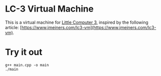 # LC-3 Virtual Machine

This is a virtual machine for [Little Computer 3](https://en.wikipedia.org/wiki/Little_Computer_3), inspired by the following article: [https://www.jmeiners.com/lc3-vm](https://www.jmeiners.com/lc3-vm).

# Try it out

```
g++ main.cpp -o main
./main
```
